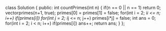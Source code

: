 class Solution {
public:
int countPrimes(int n) {
if(n == 0 || n == 1) return 0;
vector<bool>primes(n+1, true);
primes[0] = primes[1] = false;
for(int i = 2; i*i <= n; i++)
if(primes[i])
for(int j = 2; i*j <= n; j++)
primes[i*j] = false;
int ans = 0;
for(int i = 2; i < n; i++)
if(primes[i]) ans++;
return ans;
}
};